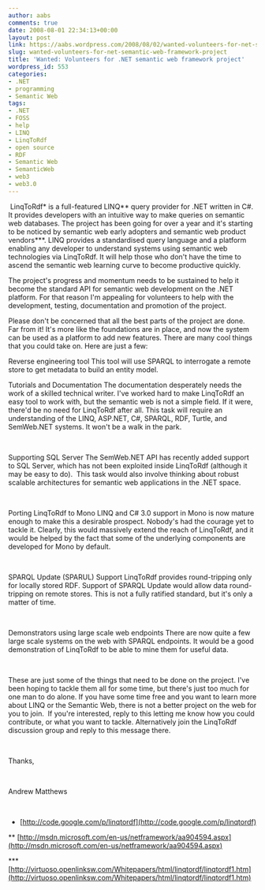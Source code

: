 ```yaml
---
author: aabs
comments: true
date: 2008-08-01 22:34:13+00:00
layout: post
link: https://aabs.wordpress.com/2008/08/02/wanted-volunteers-for-net-semantic-web-framework-project/
slug: wanted-volunteers-for-net-semantic-web-framework-project
title: 'Wanted: Volunteers for .NET semantic web framework project'
wordpress_id: 553
categories:
- .NET
- programming
- Semantic Web
tags:
- .NET
- FOSS
- help
- LINQ
- LinqToRdf
- open source
- RDF
- Semantic Web
- SemanticWeb
- web3
- web3.0
---
```


 LinqToRdf* is a full-featured LINQ** query provider for .NET written in C#. It provides developers with an intuitive way to make queries on semantic web databases. The project has been going for over a year and it's starting to be noticed by semantic web early adopters and semantic web product vendors***. LINQ provides a standardised query language and a platform enabling any developer to understand systems using semantic web technologies via LinqToRdf. It will help those who don't have the time to ascend the semantic web learning curve to become productive quickly.

The project's progress and momentum needs to be sustained to help it become the standard API for semantic web development on the .NET platform. For that reason I'm appealing for volunteers to help with the development, testing, documentation and promotion of the project.

Please don't be concerned that all the best parts of the project are done. Far from it! It's more like the foundations are in place, and now the system can be used as a platform to add new features. There are many cool things that you could take on. Here are just a few:

Reverse engineering tool
This tool will use SPARQL to interrogate a remote store to get metadata to build an entity model.


Tutorials and Documentation
The documentation desperately needs the work of a skilled technical writer. I've worked hard to make LinqToRdf an easy tool to work with, but the semantic web is not a simple field. If it were, there'd be no need for LinqToRdf after all. This task will require an understanding of the LINQ, ASP.NET, C#, SPARQL, RDF, Turtle, and SemWeb.NET systems. It won't be a walk in the park.


 





Supporting SQL Server
The SemWeb.NET API has recently added support to SQL Server, which has not been exploited inside LinqToRdf (although it may be easy to do).  This task would also involve thinking about robust scalable architectures for semantic web applications in the .NET space.


 





Porting LinqToRdf to Mono
LINQ and C# 3.0 support in Mono is now mature enough to make this a desirable prospect. Nobody's had the courage yet to tackle it. Clearly, this would massively extend the reach of LinqToRdf, and it would be helped by the fact that some of the underlying components are developed for Mono by default.


 





SPARQL Update (SPARUL) Support
LinqToRdf provides round-tripping only for locally stored RDF. Support of SPARQL Update would allow data round-tripping on remote stores. This is not a fully ratified standard, but it's only a matter of time. 


 





Demonstrators using large scale web endpoints
There are now quite a few large scale systems on the web with SPARQL endpoints. It would be a good demonstration of LinqToRdf to be able to mine them for useful data. 


 




These are just some of the things that need to be done on the project. I've been hoping to tackle them all for some time, but there's just too much for one man to do alone. If you have some time free and you want to learn more about LINQ or the Semantic Web, there is not a better project on the web for you to join.  If you're interested, reply to this letting me know how you could contribute, or what you want to tackle. Alternatively join the LinqToRdf discussion group and reply to this message there.




 




Thanks,




 




Andrew Matthews




 




* [http://code.google.com/p/linqtordf](http://code.google.com/p/linqtordf)




** [http://msdn.microsoft.com/en-us/netframework/aa904594.aspx](http://msdn.microsoft.com/en-us/netframework/aa904594.aspx)




*** [http://virtuoso.openlinksw.com/Whitepapers/html/linqtordf/linqtordf1.htm](http://virtuoso.openlinksw.com/Whitepapers/html/linqtordf/linqtordf1.htm)
